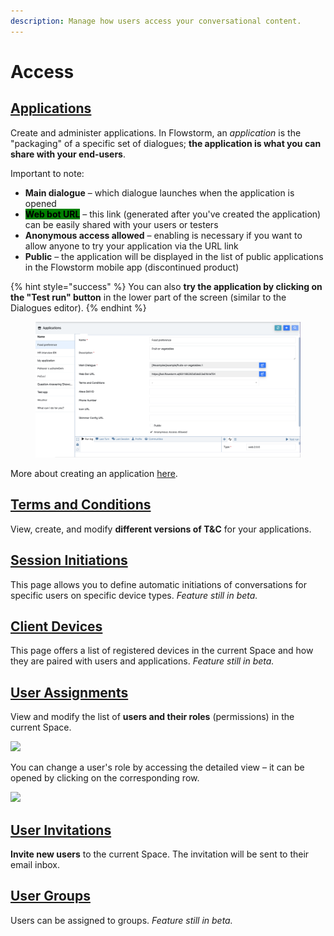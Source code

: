 ```yaml
---
description: Manage how users access your conversational content.
---
```


# Access

## ****[**Applications**](https://app.flowstorm.ai/#!/space/applications)**** <a href="#collaboration-e2-80-93-space" id="collaboration-e2-80-93-space"></a>

Create and administer applications. In Flowstorm, an _application_ is the "packaging" of a specific set of dialogues; **the application is what you can share with your end-users**.

Important to note:

* **Main dialogue** – which dialogue launches when the application is opened
* <mark style="background-color:green;">**Web bot URL**</mark> – this link (generated after you've created the application) can be easily shared with your users or testers
* **Anonymous access allowed** – enabling is necessary if you want to allow anyone to try your application via the URL link
* **Public** – the application will be displayed in the list of public applications in the Flowstorm mobile app (discontinued product)

{% hint style="success" %}
You can also **try the application by clicking on the "Test run" button** in the lower part of the screen (similar to the Dialogues editor).
{% endhint %}

<figure><img src="../../.gitbook/assets/image (108).png" alt=""><figcaption></figcaption></figure>

More about creating an application [here](../../how-to/applications/define-app.md).

## ****[**Terms and Conditions**](https://app.flowstorm.ai/#!/space/terms)**** <a href="#collaboration-e2-80-93-space" id="collaboration-e2-80-93-space"></a>

View, create, and modify **different versions of T\&C** for your applications.

## ****[**Session Initiations**](https://app.flowstorm.ai/#!/space/initiations)**** <a href="#collaboration-e2-80-93-space" id="collaboration-e2-80-93-space"></a>

This page allows you to define automatic initiations of conversations for specific users on specific device types. _Feature still in beta._

## ****[**Client Devices**](https://app.flowstorm.ai/#!/space/devices)**** <a href="#collaboration-e2-80-93-space" id="collaboration-e2-80-93-space"></a>

This page offers a list of registered devices in the current Space and how they are paired with users and applications. _Feature still in beta._

## ****[**User Assignments**](https://app.flowstorm.ai/#!/space/assignments)**** <a href="#collaboration-e2-80-93-space" id="collaboration-e2-80-93-space"></a>

View and modify the list of **users and their roles** (permissions) in the current Space.

![](<../../.gitbook/assets/image (22).png>)

You can change a user's role by accessing the detailed view – it can be opened by clicking on the corresponding row.

![](<../../.gitbook/assets/image (25).png>)

## ****[**User Invitations**](https://app.flowstorm.ai/#!/space/invitations)**** <a href="#collaboration-e2-80-93-space" id="collaboration-e2-80-93-space"></a>

**Invite new users** to the current Space. The invitation will be sent to their email inbox.

## ****[**User Groups**](https://app.flowstorm.ai/#!/space/groups)**** <a href="#collaboration-e2-80-93-space" id="collaboration-e2-80-93-space"></a>

Users can be assigned to groups. _Feature still in beta._
